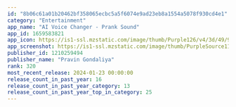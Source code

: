 ```yaml
---
id: "8b06c61a01b20462bf358065ecbc5a5f6074e9ad23eb8a1554a5078f930cd4e1"
category: "Entertainment"
app_name: "AI Voice Changer - Prank Sound"
app_id: 1659583821
app_icon: https://is1-ssl.mzstatic.com/image/thumb/Purple126/v4/3d/49/90/3d499086-e4fc-cc9d-d255-02d3bd25922a/AppIcon-0-1x_U007emarketing-0-7-0-85-220-0.png/1024x1024bb.png
app_screenshot: https://is1-ssl.mzstatic.com/image/thumb/PurpleSource116/v4/a5/90/c8/a590c835-68b4-6c7d-e7a9-d04f509a27a2/9901b3e1-e998-4530-aa90-4f034f1c4ec3_1.jpg/1242x2688bb.png
publisher_id: 1210259494
publisher_name: "Pravin Gondaliya"
rank: 320
most_recent_release: 2024-01-23 00:00:00
release_count_in_past_year: 16
release_count_in_past_year_category: 13
release_count_in_past_year_top_in_category: 25
---
```

